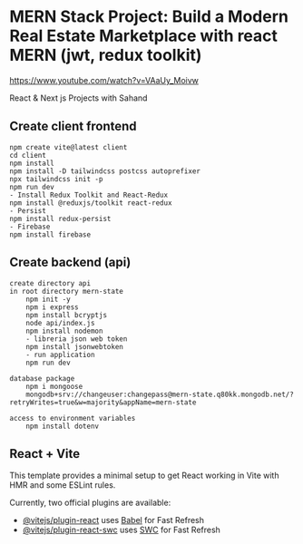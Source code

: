 # MERN Stack Project: Build a Modern Real Estate Marketplace with react MERN (jwt, redux toolkit)

<https://www.youtube.com/watch?v=VAaUy_Moivw>

React & Next js Projects with Sahand

## Create client frontend

    npm create vite@latest client
    cd client
    npm install
    npm install -D tailwindcss postcss autoprefixer
    npx tailwindcss init -p
    npm run dev
    - Install Redux Toolkit and React-Redux
    npm install @reduxjs/toolkit react-redux
    - Persist
    npm install redux-persist
    - Firebase
    npm install firebase

## Create backend (api)

    create directory api
    in root directory mern-state
        npm init -y
        npm i express
        npm install bcryptjs
        node api/index.js
        npm install nodemon
        - libreria json web token
        npm install jsonwebtoken
        - run application
        npm run dev
    
    database package
        npm i mongoose
        mongodb+srv://changeuser:changepass@mern-state.q80kk.mongodb.net/?retryWrites=true&w=majority&appName=mern-state
    
    access to environment variables
        npm install dotenv

## React + Vite

This template provides a minimal setup to get React working in Vite with HMR and some ESLint rules.

Currently, two official plugins are available:

- [@vitejs/plugin-react](https://github.com/vitejs/vite-plugin-react/blob/main/packages/plugin-react/README.md) uses [Babel](https://babeljs.io/) for Fast Refresh
- [@vitejs/plugin-react-swc](https://github.com/vitejs/vite-plugin-react-swc) uses [SWC](https://swc.rs/) for Fast Refresh
